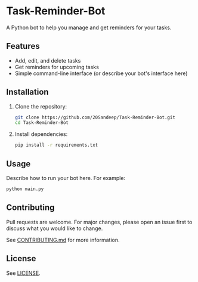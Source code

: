 # Task-Reminder-Bot

A Python bot to help you manage and get reminders for your tasks.

## Features

- Add, edit, and delete tasks
- Get reminders for upcoming tasks
- Simple command-line interface (or describe your bot's interface here)

## Installation

1. Clone the repository:
    ```bash
    git clone https://github.com/20Sandeep/Task-Reminder-Bot.git
    cd Task-Reminder-Bot
    ```

2. Install dependencies:
    ```bash
    pip install -r requirements.txt
    ```

## Usage

Describe how to run your bot here. For example:

```bash
python main.py
```

## Contributing

Pull requests are welcome. For major changes, please open an issue first to discuss what you would like to change.

See [CONTRIBUTING.md](CONTRIBUTING.md) for more information.

## License

See [LICENSE](LICENSE).
